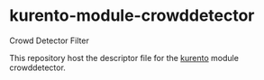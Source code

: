 kurento-module-crowddetector
============
Crowd Detector Filter

This repository host the descriptor file for the [kurento] module crowddetector.

[kurento]: http://www.kurento.org
